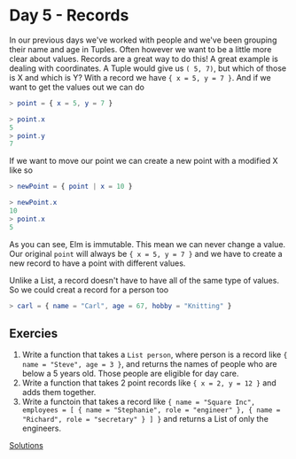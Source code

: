 # Day 5 - Records

In our previous days we've worked with people and we've been grouping their name and age in Tuples. Often however we want to be a little more clear about values. Records are a great way to do this! A great example is dealing with coordinates. A Tuple would give us `( 5, 7)`, but which of those is X and which is Y? With a record we have `{ x = 5, y = 7 }`. And if we want to get the values out we can do

```Elm
> point = { x = 5, y = 7 }

> point.x
5
> point.y
7
```

If we want to move our point we can create a new point with a modified X like so

```Elm
> newPoint = { point | x = 10 }

> newPoint.x
10
> point.x
5
```

As you can see, Elm is immutable. This mean we can never change a value. Our original `point` will always be `{ x = 5, y = 7 }` and we have to create a new record to have a point with different values.

Unlike a List, a record doesn't have to have all of the same type of values. So we could creat a record for a person too

```Elm
> carl = { name = "Carl", age = 67, hobby = "Knitting" }
```

## Exercies

1. Write a function that takes a `List person`, where person is a record like `{ name = "Steve", age = 3 }`, and returns the names of people who are below a 5 years old. Those people are eligible for day care.
1. Write a function that takes 2 point records like `{ x = 2, y = 12 }` and adds them together.
1. Write a functoin that takes a record like `{ name = "Square Inc", employees = [ { name = "Stephanie", role = "engineer" }, { name = "Richard", role = "secretary" } ] }` and returns a List of only the engineers.

[Solutions](./SOLUTIONS.md)
